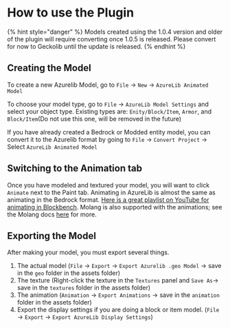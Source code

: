 # How to use the Plugin

{% hint style="danger" %}
Models created using the 1.0.4 version and older of the plugin will require converting once 1.0.5 is released. Please convert for now to Geckolib until the update is released.
{% endhint %}

## Creating the Model

To create a new Azurelib Model, go to `File` -> `New` -> `AzureLib Animated Model`

To choose your model type, go to `File` -> `AzureLib Model Settings` and select your object type. Existing types are: `Enity/Block/Item`, `Armor`, and `Block/Item`(Do not use this one, will be removed in the future)

If you have already created a Bedrock or Modded entity model, you can convert it to the Azurelib format by going to `File` -> `Convert Project` -> Select `AzureLib Animated Model`&#x20;

## Switching to the Animation tab

Once you have modeled and textured your model, you will want to click `Animate` next to the Paint tab. Animating in AzureLib is almost the same as animating in the Bedrock format. [Here is a great playlist on YouTube for animating in Blockbench](https://www.youtube.com/playlist?list=PLvULVkjBtg2TQWdJvyz-tpAqcwhIhctSP). Molang is also supported with the animations; see the Molang docs [here](https://bedrock.dev/docs/1.19.0.0/1.19.30.23/Molang#Math%20Functions) for more.

## Exporting the Model

After making your model, you must export several things.

1. The actual model (`File` -> `Export` -> `Export Azurelib .geo Model` -> save in the `geo` folder in the assets folder)
2. The texture (Right-click the texture in the `Textures` panel and `Save As`-> save in the `textures` folder in the assets folder)
3. The animation (`Animation` -> `Export Animations` -> save in the `animation` folder in the assets folder)
4. Export the display settings if you are doing a block or item model. (`File` -> `Export` -> `Export AzureLib Display Settings`)
